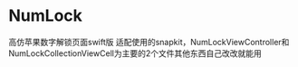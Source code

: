 # NumLock
高仿苹果数字解锁页面swift版
适配使用的snapkit，NumLockViewController和NumLockCollectionViewCell为主要的2个文件其他东西自己改改就能用
